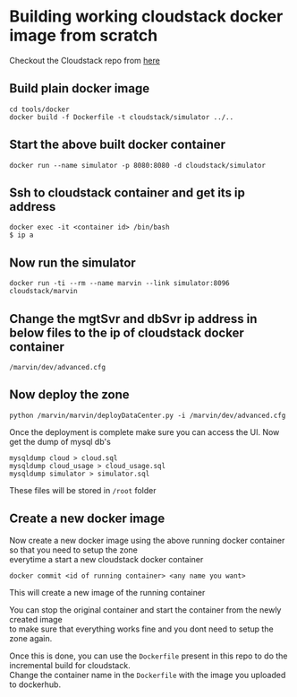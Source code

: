 # Building working cloudstack docker image from scratch

Checkout the Cloudstack repo from [here](https://github.com/apache/cloudstack.git)

## Build plain docker image

```
cd tools/docker
docker build -f Dockerfile -t cloudstack/simulator ../..
```

## Start the above built docker container

```
docker run --name simulator -p 8080:8080 -d cloudstack/simulator
```

## Ssh to cloudstack container and get its ip address
```
docker exec -it <container id> /bin/bash
$ ip a
```

## Now run the simulator
```
docker run -ti --rm --name marvin --link simulator:8096 cloudstack/marvin
```

## Change the mgtSvr and dbSvr ip address in below files to the ip of cloudstack docker container
```
/marvin/dev/advanced.cfg
```

## Now deploy the zone
```
python /marvin/marvin/deployDataCenter.py -i /marvin/dev/advanced.cfg
```

Once the deployment is complete make sure you can access the UI. Now get the dump of mysql db's

```
mysqldump cloud > cloud.sql
mysqldump cloud_usage > cloud_usage.sql
mysqldump simulator > simulator.sql
```

These files will be stored in `/root` folder

## Create a new docker image

Now create a new docker image using the above running docker container so that you need to setup the zone\
everytime a start a new cloudstack docker container

```
docker commit <id of running container> <any name you want>
```

This will create a new image of the running container

You can stop the original container and start the container from the newly created image\
to make sure that everything works fine and you dont need to setup the zone again.

Once this is done, you can use the `Dockerfile` present in this repo to do the incremental build for cloudstack.\
Change the container name in the `Dockerfile` with the image you uploaded to dockerhub.
